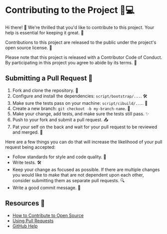 # Contributing to the Project 🤝💻

Hi there! 👋 We're thrilled that you'd like to contribute to this project. Your help is essential for keeping it great. 🙌

Contributions to this project are released to the public under the project's open source license. 📜

Please note that this project is released with a Contributor Code of Conduct. By participating in this project you agree to abide by its terms. 🤝

## Submitting a Pull Request 🚀

1. Fork and clone the repository. 🍴
2. Configure and install the dependencies: `script/bootstrap/...`. 🛠️
3. Make sure the tests pass on your machine: `script/cibuild/...`. 🧪
4. Create a new branch: `git checkout -b my-branch-name`. 🌳
5. Make your change, add tests, and make sure the tests still pass. ✨
6. Push to your fork and submit a pull request. 📤
7. Pat your self on the back and wait for your pull request to be reviewed and merged. 👏

Here are a few things you can do that will increase the likelihood of your pull request being accepted:

- Follow standards for style and code quality. 🧹
- Write tests. 🛠️
- Keep your change as focused as possible. If there are multiple changes you would like to make that are not dependent upon each other, consider submitting them as separate pull requests. 🔍
- Write a good commit message. 💬

## Resources 🔗

- [How to Contribute to Open Source](https://opensource.guide/how-to-contribute/)
- [Using Pull Requests](https://docs.github.com/en/pull-requests/collaborating-with-pull-requests/proposing-changes-to-your-work-with-pull-requests/about-pull-requests)
- [GitHub Help](https://docs.github.com/en)